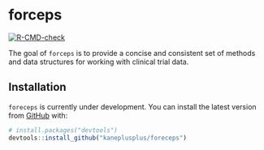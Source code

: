 
<!-- README.md is generated from README.Rmd. Please edit that file -->

# forceps

<!-- badges: start -->

[![R-CMD-check](https://github.com/kaneplusplus/foreceps/workflows/R-CMD-check/badge.svg)](https://github.com/kaneplusplus/foreceps/actions)
<!-- badges: end -->

The goal of `forceps` is to provide a concise and consistent set of
methods and data structures for working with clinical trial data.

## Installation

`foreceps` is currently under development. You can install the latest
version from [GitHub](https://github.com/) with:

``` r
# install.packages("devtools")
devtools::install_github("kaneplusplus/foreceps")
```
